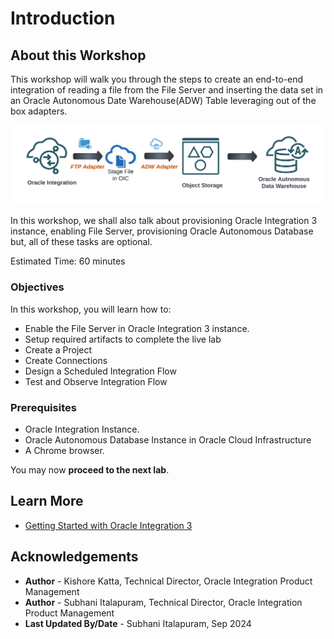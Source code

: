# Introduction

## About this Workshop

This workshop will walk you through the steps to create an end-to-end integration of reading a file from the File Server and inserting the data set in an Oracle Autonomous Date Warehouse(ADW) Table leveraging out of the box adapters.

![Integration Architecture](images/get-started-integration-scenario.png)

In this workshop, we shall also talk about provisioning Oracle Integration 3 instance, enabling File Server, provisioning Oracle Autonomous Database but, all of these tasks are optional.

Estimated Time: 60 minutes

### Objectives

In this workshop, you will learn how to:

- Enable the File Server in Oracle Integration 3 instance.
- Setup required artifacts to complete the live lab
- Create a Project
- Create Connections
- Design a Scheduled Integration Flow
- Test and Observe Integration Flow

### Prerequisites

- Oracle Integration Instance.
- Oracle Autonomous Database Instance in Oracle Cloud Infrastructure
- A Chrome browser.

You may now **proceed to the next lab**.

## Learn More

- [Getting Started with Oracle Integration 3](https://docs.oracle.com/en/cloud/paas/application-integration/index.html)

## Acknowledgements

- **Author** - Kishore Katta, Technical Director, Oracle Integration Product Management
- **Author** - Subhani Italapuram, Technical Director, Oracle Integration Product Management
- **Last Updated By/Date** - Subhani Italapuram, Sep 2024
